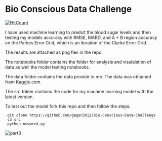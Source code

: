 # Bio Conscious Data Challenge
[![HitCount](http://hits.dwyl.com/gagan3012/https://githubcom/gagan3012/Bio-Conscious-Data-Challenge.svg)](http://hits.dwyl.com/gagan3012/https://githubcom/gagan3012/Bio-Conscious-Data-Challenge)



I have used machine learning to predict the blood sugar levels and then testing my models accuracy with RMSE, MARD, and A + B region accuracy on the Parkes Error Grid, which is an iteration of the Clarke Error Grid.   

The results are attached as png fles in the repo.  

The notebooks folder contains the folder for analysis and visulaistion of data as well the model testing notebooks.

The data folder contains the data provide to me. The data was obtained from Kaggle.com.  

The src folder contains the code for my machine learning model with the latest version. 

To test out the model fork this repo and then follow the steps.

```
 git clone https://github.com/gagan3012/Bio-Conscious-Data-Challenge
 cd src 
 python newpred.py 
```

![part3](https://user-images.githubusercontent.com/49101362/77247279-7e95fc00-6c55-11ea-9598-fb3a1ed24e9b.png)
